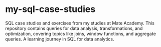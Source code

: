 # my-sql-case-studies
SQL case studies and exercises from my studies at Mate Academy. This repository contains queries for data analysis, transformations, and optimization, covering topics like joins, window functions, and aggregate queries. A learning journey in SQL for data analytics.
